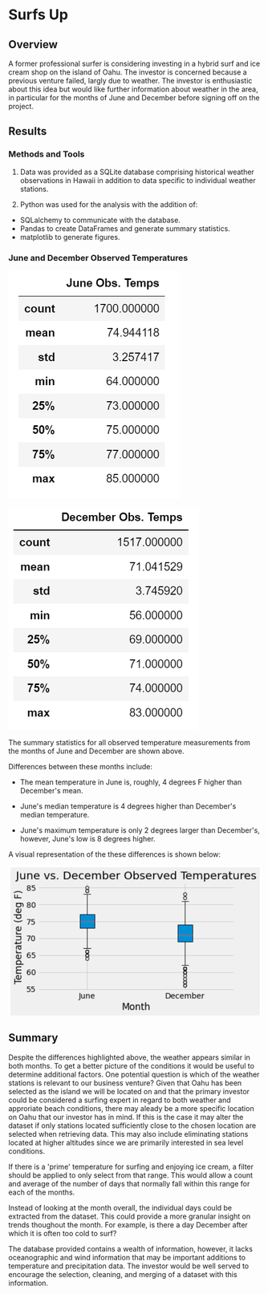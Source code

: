 # Surfs Up

## Overview

A former professional surfer is considering investing in a hybrid surf and ice cream shop on the island of Oahu. The investor is concerned because a previous venture failed, largly due to weather. The investor is enthusiastic about this idea but would like further information about weather in the area, in particular for the months of June and December before signing off on the project.

## Results

### Methods and Tools
1.  Data was provided as a SQLite database comprising historical weather observations in Hawaii in addition to data specific to individual weather stations.

2. Python was used for the analysis with the addition of:
- SQLalchemy to communicate with the database.
- Pandas to create DataFrames and generate summary statistics.
- matplotlib to generate figures.

### June and December Observed Temperatures

!['June'](/assets/june_temp_summary.png)

!['December'](/assets/december_temp_summary.png)

The summary statistics for all observed temperature measurements from the months of June and December are shown above.

Differences between these months include:

- The mean temperature in June is, roughly, 4 degrees F higher than December's mean.

- June's median temperature is 4 degrees higher than December's median temperature.

- June's maximum temperature is only 2 degrees larger than December's, however, June's low is 8 degrees higher.

A visual representation of the these differences is shown below:

!['Box_Plot'](/assets/comp_plot.png)

## Summary

Despite the differences highlighted above, the weather appears similar in both months. To get a better picture of the conditions it would be useful to determine additional factors. One potential question is which of the weather stations is relevant to our business venture? Given that Oahu has been selected as the island we will be located on and that the primary investor could be considered a surfing expert in regard to both weather and approriate beach conditions, there may aleady be a more specific location on Oahu that our investor has in mind. If this is the case it may alter the dataset if only stations located sufficiently close to the chosen location are selected when retrieving data. This may also include eliminating stations located at higher altitudes since we are primarily interested in sea level conditions.

If there is a 'prime' temperature for surfing and enjoying ice cream, a filter should be applied to only select from that range. This would allow a count and average of the number of days that normally fall within this range for each of the months.

Instead of looking at the month overall, the individual days could be extracted from the dataset. This could provide a more granular insight on trends thoughout the month. For example, is there a day December after which it is often too cold to surf?

The database provided contains a wealth of information, however, it lacks oceanographic and wind information that may be important additions to temperature and precipitation data. The investor would be well served to encourage the selection, cleaning, and merging of a dataset with this information.